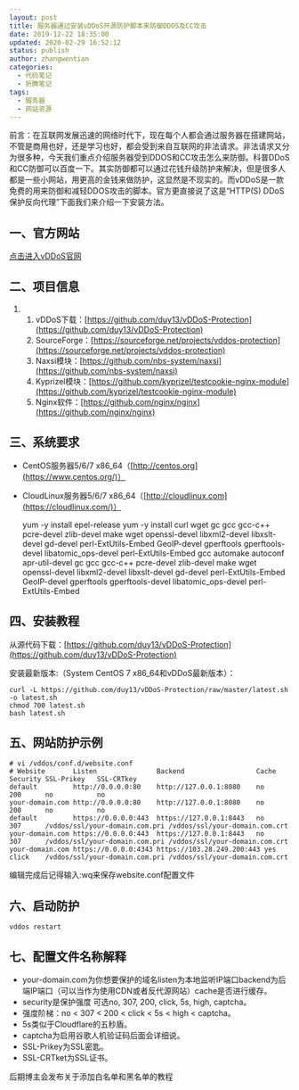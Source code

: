 ```yaml
---
layout: post
title: 服务器通过安装vDDoS开源防护脚本来防御DDOS及CC攻击
date: 2019-12-22 18:35:00
updated: 2020-02-29 16:52:12
status: publish
author: zhangwentian
categories: 
  - 代码笔记
  - 折腾笔记
tags: 
  - 服务器
  - 网站资源
---
```



前言：在互联网发展迅速的网络时代下，现在每个人都会通过服务器在搭建网站，不管是商用也好，还是学习也好，都会受到来自互联网的非法请求。非法请求又分为很多种，今天我们重点介绍服务器受到DDOS和CC攻击怎么来防御。科普DDoS和CC防御可以百度一下。其实防御都可以通过花钱升级防护来解决，但是很多人都是一些小网站，用更高的金钱来做防护，这显然是不现实的。而vDDoS是一款免费的用来防御和减轻DDOS攻击的脚本。官方更直接说了这是“HTTP(S) DDoS保护反向代理”下面我们来介绍一下安装方法。

一、官方网站
------

[点击进入vDDoS官网](https://vddos.voduy.com/)

二、项目信息
------

1.  1.  vDDoS下载：[https://github.com/duy13/vDDoS-Protection](https://github.com/duy13/vDDoS-Protection)
    2.  SourceForge：[https://sourceforge.net/projects/vddos-protection](https://sourceforge.net/projects/vddos-protection)
    3.  Naxsi模块：[https://github.com/nbs-system/naxsi](https://github.com/nbs-system/naxsi)
    4.  Kyprizel模块：[https://github.com/kyprizel/testcookie-nginx-module](https://github.com/kyprizel/testcookie-nginx-module)
    5.  Nginx软件：[https://github.com/nginx/nginx](https://github.com/nginx/nginx)

三、系统要求
------

*   CentOS服务器5/6/7 x86\_64（[http://centos.org](https://www.centos.org/)）
*   CloudLinux服务器5/6/7 x86\_64（[http://cloudlinux.com](https://cloudlinux.com/)）

    yum -y install epel-release 
    yum -y install curl wget gc gcc gcc-c++ pcre-devel zlib-devel make wget openssl-devel libxml2-devel libxslt-devel gd-devel perl-ExtUtils-Embed GeoIP-devel gperftools gperftools-devel libatomic_ops-devel perl-ExtUtils-Embed gcc automake autoconf apr-util-devel gc gcc gcc-c++ pcre-devel zlib-devel make wget openssl-devel libxml2-devel libxslt-devel gd-devel perl-ExtUtils-Embed GeoIP-devel gperftools gperftools-devel libatomic_ops-devel perl-ExtUtils-Embed

四、安装教程
------

从源代码下载：[https://github.com/duy13/vDDoS-Protection](https://github.com/duy13/vDDoS-Protection)

安装最新版本:（System CentOS 7 x86\_64和vDDoS最新版本）：

    curl -L https://github.com/duy13/vDDoS-Protection/raw/master/latest.sh -o latest.sh
    chmod 700 latest.sh
    bash latest.sh

五、网站防护示例
--------

    # vi /vddos/conf.d/website.conf
    # Website       Listen               Backend                  Cache Security SSL-Prikey   SSL-CRTkey
    default         http://0.0.0.0:80    http://127.0.0.1:8080    no    200      no           no
    your-domain.com http://0.0.0.0:80    http://127.0.0.1:8080    no    200      no           no
    default         https://0.0.0.0:443  https://127.0.0.1:8443   no    307      /vddos/ssl/your-domain.com.pri /vddos/ssl/your-domain.com.crt
    your-domain.com https://0.0.0.0:443  https://127.0.0.1:8443   no    307      /vddos/ssl/your-domain.com.pri /vddos/ssl/your-domain.com.crt
    your-domain.com https://0.0.0.0:4343 https://103.28.249.200:443 yes click    /vddos/ssl/your-domain.com.pri /vddos/ssl/your-domain.com.crt

编辑完成后记得输入:wq来保存website.conf配置文件

六、启动防护
------

    vddos restart

七、配置文件名称解释
----------

*   your-domain.com为你想要保护的域名listen为本地监听IP端口backend为后端IP端口（可以当作为使用CDN或者反代源网站）cache是否进行缓存。
*   security是保护强度 可选no, 307, 200, click, 5s, high, captcha。
*   强度阶梯：no < 307 < 200 < click < 5s < high < captcha。
*   5s类似于Cloudflare的五秒盾。
*   captcha为启用谷歌人机验证码后面会详细说。
*   SSL-Prikey为SSL密匙。
*   SSL-CRTket为SSL证书。

后期博主会发布关于添加白名单和黑名单的教程